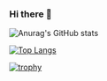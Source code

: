 ### Hi there 👋

<!--
**marcelmalewski/marcelmalewski** is a ✨ _special_ ✨ repository because its `README.md` (this file) appears on your GitHub profile.

Here are some ideas to get you started:

- 🔭 I’m currently working on ...
- 🌱 I’m currently learning ...
- 👯 I’m looking to collaborate on ...
- 🤔 I’m looking for help with ...
- 💬 Ask me about ...
- 📫 How to reach me: ...
- 😄 Pronouns: ...
- ⚡ Fun fact: ...
-->

![Anurag's GitHub stats](https://github-readme-stats.vercel.app/api?username=marcelmalewski&count_private=true&theme=dracula)

[![Top Langs](https://github-readme-stats.vercel.app/api/top-langs/?username=marcelmalewski)](https://github.com/anuraghazra/github-readme-stats)

[![trophy](https://github-profile-trophy.vercel.app/?username=marcelmalewski)](https://github.com/ryo-ma/github-profile-trophy)
